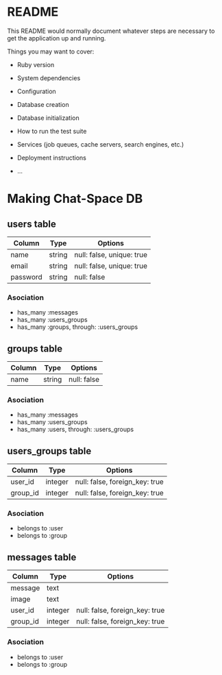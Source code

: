 # README

This README would normally document whatever steps are necessary to get the
application up and running.

Things you may want to cover:

* Ruby version

* System dependencies

* Configuration

* Database creation

* Database initialization

* How to run the test suite

* Services (job queues, cache servers, search engines, etc.)

* Deployment instructions

* ...

# Making Chat-Space DB
## users table
|Column|Type|Options|
|------|----|-------|
|name|string|null: false, unique: true|
|email|string|null: false,  unique: true|
|password|string|null: false|
### Asociation
- has_many :messages
- has_many :users_groups
- has_many :groups, through: :users_groups

## groups table
|Column|Type|Options|
|------|----|-------|
|name|string|null: false|
### Asociation
- has_many :messages
- has_many :users_groups
- has_many :users, through: :users_groups

## users_groups table
|Column|Type|Options|
|------|----|-------|
|user_id|integer|null: false, foreign_key: true|
|group_id|integer|null: false, foreign_key: true|
### Asociation
- belongs to :user
- belongs to :group

## messages table
|Column|Type|Options|
|------|----|-------|
|message|text||
|image|text||
|user_id|integer|null: false, foreign_key: true|
|group_id|integer|null: false, foreign_key: true|
### Asociation
- belongs to :user
- belongs to :group
